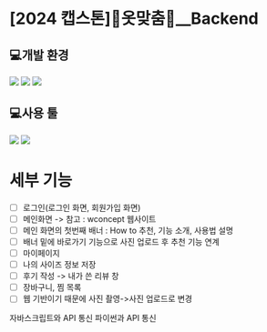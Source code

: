 # [2024 캡스톤]👕옷맞춤👖__Backend

## 💻개발 환경 
<img src="https://img.shields.io/badge/Spring-6DB33F?style=for-the-badge&logo=Spring&logoColor=white"> <img src="https://img.shields.io/badge/Spring Boot-6DB33F?style=for-the-badge&logo=Spring Boot&logoColor=white"> <img src="https://img.shields.io/badge/MySQL-4479A1?style=for-the-badge&logo=MySQL&logoColor=white">

## 💻사용 툴 
<img src="https://img.shields.io/badge/IntelliJ-000000?style=for-the-badge&logo=IntelliJ&logoColor=white"> <img src="https://img.shields.io/badge/Eclipse IDE-2C2255?style=for-the-badge&logo=Eclipse IDE&logoColor=white">

# 세부 기능

- [ ] 로그인(로그인 화면, 회원가입 화면)
- [ ] 메인화면 -> 참고 : wconcept 웹사이트
- [ ] 메인 화면의 첫번째 배너 : How to 추천, 기능 소개, 사용법 설명
- [ ] 배너 밑에 바로가기 기능으로 사진 업로드 후 추천 기능 연계
- [ ] 마이페이지
- [ ] 나의 사이즈 정보 저장
- [ ] 후기 작성 -> 내가 쓴 리뷰 창
- [ ] 장바구니, 찜 목록
- [ ] 웹 기반이기 때문에 사진 촬영->사진 업로드로 변경

자바스크립트와 API 통신
파이썬과 API 통신
